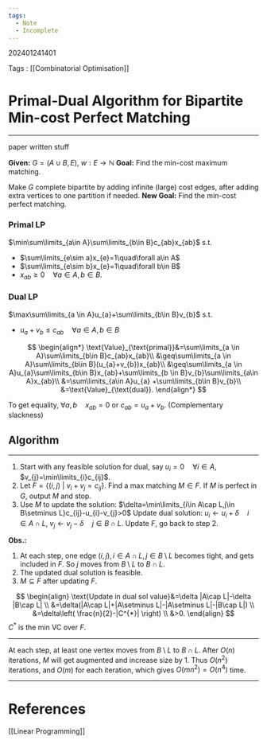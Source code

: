 ```yaml
---
tags:
  - Note
  - Incomplete
---
```

202401241401

Tags : [[Combinatorial Optimisation]]
# Primal-Dual Algorithm for Bipartite Min-cost Perfect Matching
---
paper written stuff

**Given:** $G=(A\cup B,E)$, $w: E\to \mathbb{N}$
**Goal:** Find the min-cost maximum matching.

Make $G$ complete bipartite by adding infinite (large) cost edges, after adding extra vertices to one partition if needed.
**New Goal:** Find the min-cost perfect matching.

### Primal LP
$\min\sum\limits_{a\in A}\sum\limits_{b\in B}c_{ab}x_{ab}$ s.t.
- $\sum\limits_{e\sim a}x_{e}=1\quad\forall a\in A$
- $\sum\limits_{e\sim b}x_{e}=1\quad\forall b\in B$
- $x_{ab}\geq 0\quad\forall a\in A,b\in B$.

### Dual LP
$\max\sum\limits_{a \in A}u_{a}+\sum\limits_{b\in B}v_{b}$ s.t.
- $u_{a}+v_{b}\leq c_{ab}\quad\forall a\in A,b\in B$

$$
\begin{align*}
\text{Value}_{\text{primal}}&=\sum\limits_{a \in A}\sum\limits_{b\in B}c_{ab}x_{ab}\\
&\geq\sum\limits_{a \in A}\sum\limits_{b\in B}(u_{a}+v_{b})x_{ab}\\
&\geq\sum\limits_{a \in A}u_{a}\sum\limits_{b\in B}x_{ab}+\sum\limits_{b \in B}v_{b}\sum\limits_{a\in A}x_{ab}\\
&=\sum\limits_{a\in A}u_{a} +\sum\limits_{b\in B}v_{b}\\
&=\text{Value}_{\text{dual}}.
\end{align*}
$$

To get equality, $\forall a,b\quad x_{ab}=0$ or $c_{ab}=u_{a}+v_{b}$. (Complementary slackness)

## Algorithm
---
1. Start with any feasible solution for dual, say $u_{i}=0\quad \forall i \in A$, $v_{j}=\min\limits_{i}c_{ij}$.
2. Let $F=\{ (i,j)\ |\ v_{i}+v_{j}=c_{ij}\}$. Find a max matching $M \in F$. If $M$ is perfect in $G$, output $M$ and stop.
3. Use $M$ to update the solution:
$\delta=\min\limits_{i\in A\cap L,j\in B\setminus L}c_{ij}-u_{i}-v_{j}>0$
Update dual solution: $u_{i}\leftarrow u_{i}+\delta\quad i\in A\cap L$, $v_{j}\leftarrow v_{j}-\delta\quad j\in B\cap L$.
Update $F$, go back to step 2.

**Obs.:**
1. At each step, one edge $(i,j),i\in A\cap L,j\in B\setminus L$ becomes tight, and gets included in $F$. So $j$ moves from $B\setminus L$ to $B\cap L$.
2. The updated dual solution is feasible.
3. $M\subseteq F$ after updating $F$.

$$
\begin{align}
\text{Update in dual sol value}&=\delta |A\cap L|-\delta |B\cap L| \\
&=\delta(|A\cap L|+|A\setminus L|-|A\setminus L|-|B\cap L|) \\
&=\delta\left( \frac{n}{2}-|C^{*}| \right) \\
&>0.
\end{align}
$$
$C^{*}$ is the min VC over $F$.

---
At each step, at least one vertex moves from $B\setminus L$ to $B\cap L$.
After $O(n)$ iterations, $M$ will get augmented and increase size by $1$.
Thus $O(n^{2})$ iterations, and $O(m)$ for each iteration, which gives $O(mn^{2})=O(n^{4})$ time.

---
# References
[[Linear Programming]]